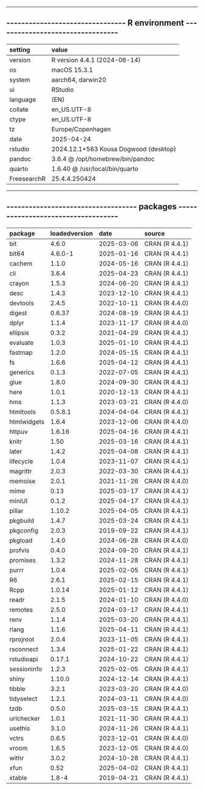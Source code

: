 --------------------------------------------------------------------------------
-------------------------------- R environment ---------------------------------
--------------------------------------------------------------------------------
|setting     |value                                 |
|:-----------|:-------------------------------------|
|version     |R version 4.4.1 (2024-06-14)          |
|os          |macOS 15.3.1                          |
|system      |aarch64, darwin20                     |
|ui          |RStudio                               |
|language    |(EN)                                  |
|collate     |en_US.UTF-8                           |
|ctype       |en_US.UTF-8                           |
|tz          |Europe/Copenhagen                     |
|date        |2025-04-24                            |
|rstudio     |2024.12.1+563 Kousa Dogwood (desktop) |
|pandoc      |3.6.4 @ /opt/homebrew/bin/pandoc      |
|quarto      |1.6.40 @ /usr/local/bin/quarto        |
|FreesearchR |25.4.4.250424                         |
                                                                                
                                                                                
--------------------------------------------------------------------------------
----------------------------------- packages -----------------------------------
--------------------------------------------------------------------------------
|package     |loadedversion |date       |source         |
|:-----------|:-------------|:----------|:--------------|
|bit         |4.6.0         |2025-03-06 |CRAN (R 4.4.1) |
|bit64       |4.6.0-1       |2025-01-16 |CRAN (R 4.4.1) |
|cachem      |1.1.0         |2024-05-16 |CRAN (R 4.4.1) |
|cli         |3.6.4         |2025-04-23 |CRAN (R 4.4.1) |
|crayon      |1.5.3         |2024-06-20 |CRAN (R 4.4.1) |
|desc        |1.4.3         |2023-12-10 |CRAN (R 4.4.1) |
|devtools    |2.4.5         |2022-10-11 |CRAN (R 4.4.0) |
|digest      |0.6.37        |2024-08-19 |CRAN (R 4.4.1) |
|dplyr       |1.1.4         |2023-11-17 |CRAN (R 4.4.0) |
|ellipsis    |0.3.2         |2021-04-29 |CRAN (R 4.4.1) |
|evaluate    |1.0.3         |2025-01-10 |CRAN (R 4.4.1) |
|fastmap     |1.2.0         |2024-05-15 |CRAN (R 4.4.1) |
|fs          |1.6.6         |2025-04-12 |CRAN (R 4.4.1) |
|generics    |0.1.3         |2022-07-05 |CRAN (R 4.4.1) |
|glue        |1.8.0         |2024-09-30 |CRAN (R 4.4.1) |
|here        |1.0.1         |2020-12-13 |CRAN (R 4.4.1) |
|hms         |1.1.3         |2023-03-21 |CRAN (R 4.4.0) |
|htmltools   |0.5.8.1       |2024-04-04 |CRAN (R 4.4.1) |
|htmlwidgets |1.6.4         |2023-12-06 |CRAN (R 4.4.0) |
|httpuv      |1.6.16        |2025-04-16 |CRAN (R 4.4.1) |
|knitr       |1.50          |2025-03-16 |CRAN (R 4.4.1) |
|later       |1.4.2         |2025-04-08 |CRAN (R 4.4.1) |
|lifecycle   |1.0.4         |2023-11-07 |CRAN (R 4.4.1) |
|magrittr    |2.0.3         |2022-03-30 |CRAN (R 4.4.1) |
|memoise     |2.0.1         |2021-11-26 |CRAN (R 4.4.0) |
|mime        |0.13          |2025-03-17 |CRAN (R 4.4.1) |
|miniUI      |0.1.2         |2025-04-17 |CRAN (R 4.4.1) |
|pillar      |1.10.2        |2025-04-05 |CRAN (R 4.4.1) |
|pkgbuild    |1.4.7         |2025-03-24 |CRAN (R 4.4.1) |
|pkgconfig   |2.0.3         |2019-09-22 |CRAN (R 4.4.1) |
|pkgload     |1.4.0         |2024-06-28 |CRAN (R 4.4.0) |
|profvis     |0.4.0         |2024-09-20 |CRAN (R 4.4.1) |
|promises    |1.3.2         |2024-11-28 |CRAN (R 4.4.1) |
|purrr       |1.0.4         |2025-02-05 |CRAN (R 4.4.1) |
|R6          |2.6.1         |2025-02-15 |CRAN (R 4.4.1) |
|Rcpp        |1.0.14        |2025-01-12 |CRAN (R 4.4.1) |
|readr       |2.1.5         |2024-01-10 |CRAN (R 4.4.0) |
|remotes     |2.5.0         |2024-03-17 |CRAN (R 4.4.1) |
|renv        |1.1.4         |2025-03-20 |CRAN (R 4.4.1) |
|rlang       |1.1.6         |2025-04-11 |CRAN (R 4.4.1) |
|rprojroot   |2.0.4         |2023-11-05 |CRAN (R 4.4.1) |
|rsconnect   |1.3.4         |2025-01-22 |CRAN (R 4.4.1) |
|rstudioapi  |0.17.1        |2024-10-22 |CRAN (R 4.4.1) |
|sessioninfo |1.2.3         |2025-02-05 |CRAN (R 4.4.1) |
|shiny       |1.10.0        |2024-12-14 |CRAN (R 4.4.1) |
|tibble      |3.2.1         |2023-03-20 |CRAN (R 4.4.0) |
|tidyselect  |1.2.1         |2024-03-11 |CRAN (R 4.4.0) |
|tzdb        |0.5.0         |2025-03-15 |CRAN (R 4.4.1) |
|urlchecker  |1.0.1         |2021-11-30 |CRAN (R 4.4.1) |
|usethis     |3.1.0         |2024-11-26 |CRAN (R 4.4.1) |
|vctrs       |0.6.5         |2023-12-01 |CRAN (R 4.4.0) |
|vroom       |1.6.5         |2023-12-05 |CRAN (R 4.4.0) |
|withr       |3.0.2         |2024-10-28 |CRAN (R 4.4.1) |
|xfun        |0.52          |2025-04-02 |CRAN (R 4.4.1) |
|xtable      |1.8-4         |2019-04-21 |CRAN (R 4.4.1) |
